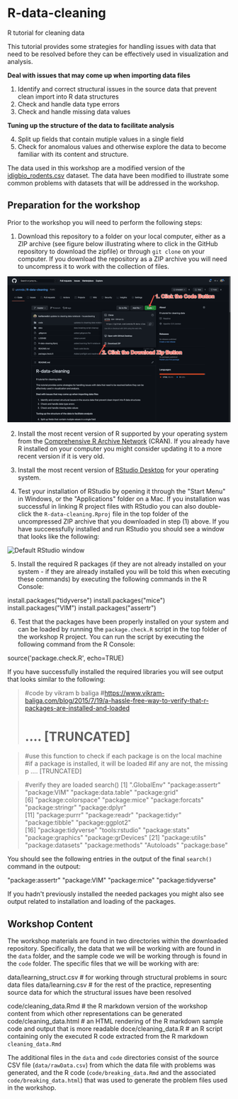 # R-data-cleaning
R tutorial for cleaning data

This tutorial provides some strategies for handling issues with data that need to be resolved before they can be effectively used in visualization and analysis. 

**Deal with issues that may come up when importing data files**

1. Identify and correct structural issues in the source data that prevent clean import into R data structures
2. Check and handle data type errors
3. Check and handle missing data values

**Tuning up the structure of the data to facilitate analysis**

4. Split up fields that contain mutiple values in a single field
5. Check for anomalous values and otherwise explore the data to become familiar with its content and structure. 

The data used in this workshop are a modified version of the [idigbio_rodents.csv](https://figshare.com/articles/idigbio_rodents_csv/5535724) dataset. The data have been modified to illustrate some common problems with datasets that will be addressed in the workshop. 

## Preparation for the workshop

Prior to the workshop you will need to perform the following steps:

1. Download this repository to a folder on your local computer, either as a ZIP archive (see figure below illustrating where to click in the GitHub repository to download the zipfile) or through `git clone` on your computer. If you download the repository as a ZIP archive you will need to uncompress it to work with the collection of files. 

![Illustration of where to click in the GihHub repository to download a ZIP archive of the repository](code/images/downloadFigure.png)

2. Install the most recent version of R supported by your operating system from the [Comprehensive R Archive Network](https://cran.r-project.org) (CRAN). If you already have R installed on your computer you might consider updating it to a more recent version if it is very old. 

3. Install the most recent version of [RStudio Desktop](https://rstudio.com/products/rstudio/) for your operating system. 

4. Test your installation of RStudio by opening it through the "Start Menu" in Windows, or the "Applications" folder on a Mac. If you installation was successful in linking R project files with RStudio you can also double-click the `R-data-cleaning.Rproj` file in the top folder of the uncompressed ZIP archive that you downloaded in step (1) above. If you have succeessfully installed and run RStudio you should see a window that looks like the following:

![Default RStudio window](code/images/RStuioWindo.png)

5. Install the required R packages (if they are not already installed on your system - if they are already installed you will be told this when executing these commands) by executing the following commands in the R Console:

  install.packages("tidyverse")
  install.packages("mice")
  install.packages("VIM")
  install.packages("assertr")

6. Test that the packages have been properly installed on your system and can be loaded by running the `package.check.R` script in the top folder of the workshop R project. You can run the script by executing the following command from the R Console:

  source('package.check.R', echo=TRUE)

If you have successfully installed the required libraries you will see output that looks similar to the following:

  > #code by vikram b baliga
  > #https://www.vikram-baliga.com/blog/2015/7/19/a-hassle-free-way-to-verify-that-r-packages-are-installed-and-loaded
  > 
  > # .... [TRUNCATED] 
  
  > #use this function to check if each package is on the local machine
  > #if a package is installed, it will be loaded
  > #if any are not, the missing p .... [TRUNCATED] 
  
  > #verify they are loaded
  > search()
   [1] ".GlobalEnv"         "package:assertr"    "package:VIM"        "package:data.table" "package:grid"      
   [6] "package:colorspace" "package:mice"       "package:forcats"    "package:stringr"    "package:dplyr"     
  [11] "package:purrr"      "package:readr"      "package:tidyr"      "package:tibble"     "package:ggplot2"   
  [16] "package:tidyverse"  "tools:rstudio"      "package:stats"      "package:graphics"   "package:grDevices" 
  [21] "package:utils"      "package:datasets"   "package:methods"    "Autoloads"          "package:base"  

You should see the following entries in the output of the final `search()` command in the outpout:

  "package:assertr"
  "package:VIM"
  "package:mice"
  "package:tidyverse"

If you hadn't previously installed the needed packages you might also see output related to installation and loading of the packages. 

## Workshop Content

The workshop materials are found in two directories within the downloaded repository. Specifically, the data that we will be working with are found in the `data` folder, and the sample code we will be working through is found in the `code` folder. The specific files that we will be working with are:

  data/learning_struct.csv  # for working through structural problems in sourc data files
  data/learning.csv # for the rest of the practice, representing source data for which the structural issues have been resolved
  
  code/cleaning_data.Rmd  # the R markdown version of the workshop content from which other representations can be generated
  code/cleaning_data.html # an HTML rendering of the R markdown sample code and output that is more readable
  doce/cleaning_data.R    # an R script containing only the executed R code extracted from the R markdown `cleaning_data.Rmd`

The additional files in the `data` and `code` directories consist of the source CSV file (`data/rawData.csv`) from which the data file with problems was generated, and the R code (`code/breaking_data.Rmd` and the associated `code/breaking_data.html`) that was used to generate the problem files used in the workshop. 
  
